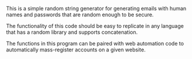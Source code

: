 This is a simple random string generator for generating emails with human names and passwords that are random enough to be secure.

The functionality of this code should be easy to replicate in any language that has a random library and supports concatenation.

The functions in this program can be paired with web automation code to automatically mass-register accounts on a given website.
